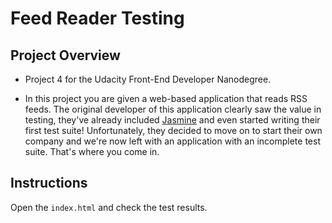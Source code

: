 # Feed Reader Testing

## Project Overview

* Project 4 for the Udacity Front-End Developer Nanodegree.

* In this project you are given a web-based application that reads RSS feeds. The original developer of this application clearly saw the value in testing, they've already included [Jasmine](http://jasmine.github.io/) and even started writing their first test suite! Unfortunately, they decided to move on to start their own company and we're now left with an application with an incomplete test suite. That's where you come in.


## Instructions

Open the `index.html` and check the test results.
